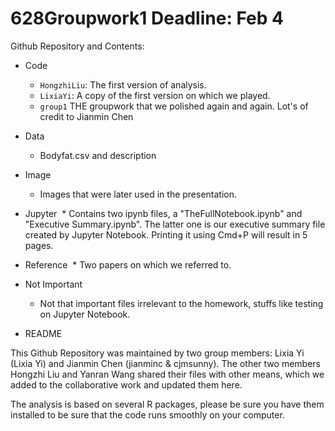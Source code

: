# 628Groupwork1 Deadline: Feb 4

Github Repository and Contents:

* Code
  * `HongzhiLiu`: The first version of analysis.
  * `LixiaYi`: A copy of the first version on which we played.
  * `group1` THE groupwork that we polished again and again. Lot's of credit to Jianmin Chen
* Data
  * Bodyfat.csv and description
* Image
  * Images that were later used in the presentation.
* Jupyter
  * Contains two ipynb files, a "TheFullNotebook.ipynb" and "Executive Summary.ipynb". The latter one is our executive summary file created by Jupyter Notebook. Printing it using Cmd+P will result in 5 pages.
* Reference
  * Two papers on which we referred to.
* Not Important
  * Not that important files irrelevant to the homework, stuffs like testing on Jupyter Notebook.

* README

This Github Repository was maintained by two group members: Lixia Yi (Lixia Yi) and Jianmin Chen (jianminc & cjmsunny). The other two members Hongzhi Liu and Yanran Wang shared their files with other means, which we added to the collaborative work and updated them here.

The analysis is based on several R packages, please be sure you have them installed to be sure that the code runs smoothly on your computer.
